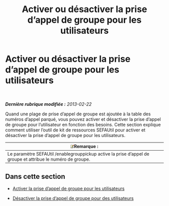 ﻿---
title: Activer ou désactiver la prise d’appel de groupe pour les utilisateurs
TOCTitle: Activer ou désactiver la prise d’appel de groupe pour les utilisateurs
ms:assetid: 5bd8537c-7519-4749-9b4e-1400632941d8
ms:mtpsurl: https://technet.microsoft.com/fr-fr/library/JJ945632(v=OCS.15)
ms:contentKeyID: 53095428
ms.date: 05/20/2016
mtps_version: v=OCS.15
ms.translationtype: HT
---

# Activer ou désactiver la prise d’appel de groupe pour les utilisateurs

 

_**Dernière rubrique modifiée :** 2013-02-22_

Quand une plage de prise d’appel de groupe est ajoutée à la table des numéros d’appel parqué, vous pouvez activer et désactiver la prise d’appel de groupe pour l’utilisateur en fonction des besoins. Cette section explique comment utiliser l’outil de kit de ressources SEFAUtil pour activer et désactiver la prise d’appel de groupe pour les utilisateurs.

<table>
<thead>
<tr class="header">
<th><img src="images/Gg398920.note(OCS.15).gif" title="note" alt="note" />Remarque :</th>
</tr>
</thead>
<tbody>
<tr class="odd">
<td>Le paramètre SEFAUtil /enablegrouppickup active la prise d’appel de groupe et attribue le numéro de groupe.</td>
</tr>
</tbody>
</table>


## Dans cette section

  - [Activer la prise d’appel de groupe pour les utilisateurs](lync-server-2013-enable-group-call-pickup-for-users.md)

  - [Désactiver la prise d’appel de groupe pour des utilisateurs](lync-server-2013-disable-group-call-pickup-for-users.md)

